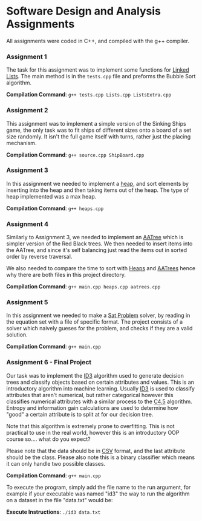 # Software Design and Analysis Assignments
All assignments were coded in C++, and compiled with the g++ compiler.

### Assignment 1
The task for this assignment was to implement some functions for [Linked Lists](https://en.wikipedia.org/wiki/Linked_list). The main method is in the `tests.cpp` file and preforms the Bubble Sort algorithm.

**Compilation Command**: `g++ tests.cpp Lists.cpp ListsExtra.cpp`

### Assignment 2
This assignment was to implement a simple version of the Sinking Ships game, the only task was to fit ships of different sizes onto a board of a set size randomly. It isn't the full game itself with turns, rather just the placing mechanism.

**Compilation Command**: `g++ source.cpp ShipBoard.cpp`

### Assignment 3
In this assignment we needed to implement a [heap](https://en.wikipedia.org/wiki/Heap_(data_structure)), and sort elements by inserting into the heap and then taking items out of the heap. The type of heap implemented was a max heap.

**Compilation Command**: `g++ heaps.cpp`

### Assignment 4
Similarly to Assignment 3, we needed to implement an [AATree](https://en.wikipedia.org/wiki/AA_tree) which is simpler version of the Red Black trees. We then needed to insert items into the AATree, and since it's self balancing just read the items out in sorted order by reverse traversal.

We also needed to compare the time to sort with [Heaps](https://en.wikipedia.org/wiki/Heap_(data_structure)) and [AATrees](https://en.wikipedia.org/wiki/AA_tree) hence why there are both files in this project directory.

**Compilation Command**: `g++ main.cpp heaps.cpp aatrees.cpp`

### Assignment 5
In this assignment we needed to make a [Sat Problem](https://en.wikipedia.org/wiki/Boolean_satisfiability_problem) solver, by reading in the equation set with a file of specific format. The project consists of a solver which naively gueses for the problem, and checks if they are a valid solution.

**Compilation Command**: `g++ main.cpp`

### Assignment 6 - Final Project
Our task was to implement the [ID3](https://en.wikipedia.org/wiki/ID3_algorithm) algorithm used to generate decision trees and classify objects based on certain attributes and values. This is an introductory algorithm into machine learning. Usually [ID3](https://en.wikipedia.org/wiki/ID3_algorithm) is used to classify attributes that aren't numerical, but rather categorical however this classifies numerical attributes with a similar process to the [C4.5](https://en.wikipedia.org/wiki/C4.5_algorithm) algorithm. Entropy and information gain calculations are used to determine how "good" a certain attribute is to split at for our decision tree.

Note that this algorithm is extremely prone to overfitting. This is not practical to use in the real world, however this is an introductory OOP course so.... what do you expect?

Please note that the data should be in [CSV](https://en.wikipedia.org/wiki/Comma-separated_values) format, and the last attribute should be the class. Please also note this is a binary classifier which means it can only handle two possible classes.

**Compilation Command**: `g++ main.cpp`

To execute the program, simply add the file name to the run argument, for example if your executable was named "id3" the way to run the algorithm on a dataset in the file "data.txt" would be:

**Execute Instructions**: `./id3 data.txt` 

